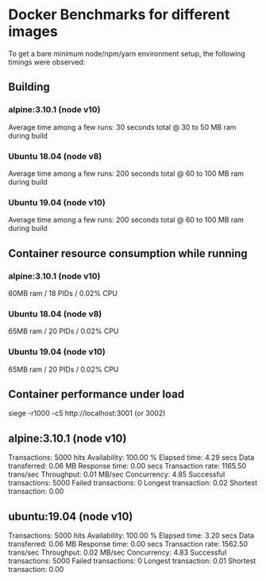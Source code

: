 # Docker Benchmarks for different images

To get a bare minimum node/npm/yarn environment setup, the following
timings were observed:

## Building

### alpine:3.10.1 (node v10)
Average time among a few runs: 30 seconds total @ 30 to 50 MB ram
during build

### Ubuntu 18.04 (node v8)
Average time among a few runs: 200 seconds total @ 60 to 100 MB ram during build

### Ubuntu 19.04 (node v10)
Average time among a few runs: 200 seconds total @ 60 to 100 MB ram during build

## Container resource consumption while running

### alpine:3.10.1 (node v10)
60MB ram / 18 PIDs / 0.02% CPU

### Ubuntu 18.04 (node v8)
65MB ram / 20 PIDs / 0.02% CPU

### Ubuntu 19.04 (node v10)
65MB ram / 20 PIDs / 0.02% CPU

## Container performance under load

siege -r1000 -c5 http://localhost:3001 (or 3002)

## alpine:3.10.1 (node v10)

Transactions:                   5000 hits
Availability:                 100.00 %
Elapsed time:                   4.29 secs
Data transferred:               0.06 MB
Response time:                  0.00 secs
Transaction rate:            1165.50 trans/sec
Throughput:                     0.01 MB/sec
Concurrency:                    4.85
Successful transactions:        5000
Failed transactions:               0
Longest transaction:            0.02
Shortest transaction:           0.00

## ubuntu:19.04 (node v10)

Transactions:                   5000 hits
Availability:                 100.00 %
Elapsed time:                   3.20 secs
Data transferred:               0.06 MB
Response time:                  0.00 secs
Transaction rate:            1562.50 trans/sec
Throughput:                     0.02 MB/sec
Concurrency:                    4.83
Successful transactions:        5000
Failed transactions:               0
Longest transaction:            0.01
Shortest transaction:           0.00

